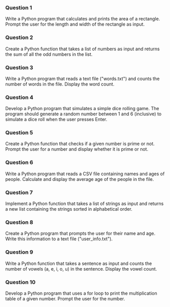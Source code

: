 ### Question 1
Write a Python program that calculates and prints the area of a rectangle. Prompt the user for the length and width of the rectangle as input.

### Question 2
Create a Python function that takes a list of numbers as input and returns the sum of all the odd numbers in the list.

### Question 3
Write a Python program that reads a text file ("words.txt") and counts the number of words in the file. Display the word count.

### Question 4
Develop a Python program that simulates a simple dice rolling game. The program should generate a random number between 1 and 6 (inclusive) to simulate a dice roll when the user presses Enter.

### Question 5
Create a Python function that checks if a given number is prime or not. Prompt the user for a number and display whether it is prime or not. 

### Question 6
Write a Python program that reads a CSV file containing names and ages of people. Calculate and display the average age of the people in the file.

### Question 7
Implement a Python function that takes a list of strings as input and returns a new list containing the strings sorted in alphabetical order.

### Question 8
Create a Python program that prompts the user for their name and age. Write this information to a text file ("user_info.txt").

### Question 9
Write a Python function that takes a sentence as input and counts the number of vowels (a, e, i, o, u) in the sentence. Display the vowel count.

### Question 10
Develop a Python program that uses a for loop to print the multiplication table of a given number. Prompt the user for the number.

